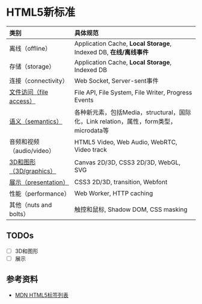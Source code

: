 # HTML5新标准

| **类别** | **具体规范** |
| :--- | :--- |
| 离线（offline） | Application Cache, **Local Storage**, Indexed DB, **在线/离线事件** |
| 存储（storage）| Application Cache, **Local Storage**, Indexed DB |
| 连接（connectivity） | Web Socket, Server-sent事件 |
| [文件访问（file access）]() | File API, File System, File Writer, Progress Events |
| [语义（semantics）](./HTML5语义.md) | 各种新元素，包括Media，structural，国际化，Link relation，属性，form类型，microdata等 |
| 音频和视频（audio/video） | HTML5 Video, Web Audio, WebRTC, Video track |
| [3D和图形（3D/graphics）]() | Canvas 2D/3D, CSS3 2D/3D, WebGL, SVG |
| [展示（presentation）]() | CSS3 2D/3D, transition, Webfont |
| 性能（performance） | Web Worker, HTTP caching |
| 其他（nuts and bolts） | 触控和鼠标, Shadow DOM, CSS masking |


## TODOs
- [ ] 3D和图形
- [ ] 展示

## 参考资料

* [MDN HTML5标签列表](https://developer.mozilla.org/zh-CN/docs/Web/Guide/HTML/HTML5/HTML5_element_list)
